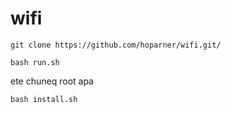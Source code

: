 # wifi
`git clone https://github.com/hoparner/wifi.git/`

`bash run.sh`

ete chuneq root apa 

`bash install.sh`
